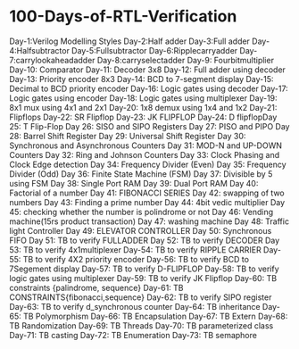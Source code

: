 # 100-Days-of-RTL-Verification
Day-1:Verilog Modelling Styles
Day-2:Half adder
Day-3:Full adder
Day-4:Halfsubtractor
Day-5:Fullsubtractor
Day-6:Ripplecarryadder
Day-7:carrylookaheadadder
Day-8:carryselectadder
Day-9: Fourbitmultiplier
Day-10: Comparator
Day-11: Decoder 3x8
Day-12: Full adder using decoder
Day-13: Priority encoder 8x3
Day-14: BCD to 7-segment display
Day-15: Decimal to BCD priority encoder
Day-16: Logic gates using decoder
Day-17: Logic gates using encoder
Day-18: Logic gates using multiplexer
Day-19: 8x1 mux using 4x1 and 2x1
Day-20: 1x8 demux using 1x4 and 1x2
Day-21: Flipflops
Day-22: SR Flipflop
Day-23: JK FLIPFLOP
Day-24: D flipflopDay 25: T Flip-Flop
Day 26: SISO and SIPO Registers
Day 27: PISO and PIPO
Day 28: Barrel Shift Register
Day 29: Universal Shift Register
Day 30: Synchronous and Asynchronous Counters
Day 31: MOD-N and UP-DOWN Counters
Day 32: Ring and Johnson Counters
Day 33: Clock Phasing and Clock Edge detection
Day 34: Frequency Divider (Even)
Day 35: Frequency Divider (Odd)
Day 36: Finite State Machine (FSM)
Day 37: Divisible by 5 using FSM
Day 38: Single Port RAM
Day 39: Dual Port RAM
Day 40: Factorial of a number
Day 41: FIBONACCI SERIES
Day 42: swapping of two numbers
Day 43: Finding a prime number
Day 44: 4bit vedic multiplier
Day 45: checking whether the number is  polindrome or not
Day 46: Vending machine(15rs product transaction)
Day 47: washing machine
Day 48: Traffic light Controller
Day 49: ELEVATOR CONTROLLER
Day 50: Synchronous FIFO
Day 51: TB to verify FULLADDER
Day 52: TB to verify DECODER
Day 53: TB to verify 4x1multiplexer
Day-54: TB to verify RIPPLE CARRIER
Day-55: TB to verify 4X2 priority encoder
Day-56: TB to verify BCD to 7Segement display
Day-57: TB to verify D-FLIPFLOP
Day-58: TB to verify logic gates using multiplexer
Day-59: TB to verify JK Flipflop
Day-60: TB constraints {palindrome, sequence}
Day-61: TB CONSTRAINTS{fibonacci,sequence}
Day-62: TB to verify SIPO register
Day-63: TB to verify d_synchronous counter
Day-64: TB inheritance
Day-65: TB Polymorphism
Day-66: TB Encapsulation
Day-67: TB Extern
Day-68: TB Randomization
Day-69: TB Threads
Day-70: TB parameterized class
Day-71: TB casting
Day-72: TB Enumeration
Day-73: TB semaphore

